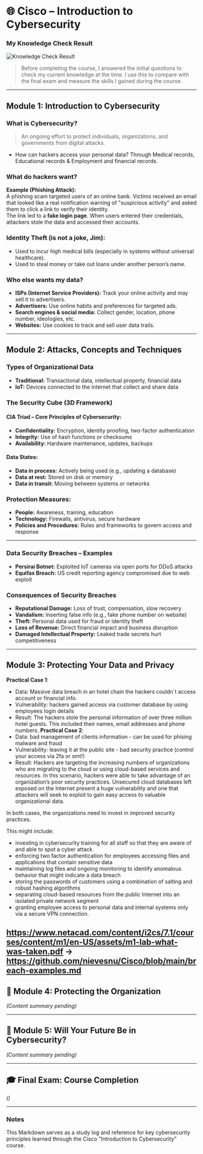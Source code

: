 # 🌐 Cisco – Introduction to Cybersecurity


### My Knowledge Check Result

![Knowledge Check Result](https://github.com/user-attachments/assets/d4020b8f-a44b-40fc-96aa-1ce05d126b0a)

> Before completing the course, I answered the initial questions to check my current knowledge at the time. I use this to compare with the final exam and measure the skills I gained during the course.

---

## Module 1: Introduction to Cybersecurity

### What is Cybersecurity?

> An ongoing effort to protect individuals, organizations, and governments from digital attacks.

- How can hackers access your personal data? Through Medical records, Educational records & Employment and financial records.

### What do hackers want?

**Example (Phishing Attack):**  
A phishing scam targeted users of an online bank. Victims received an email that looked like a real notification warning of "suspicious activity" and asked them to click a link to verify their identity.  
The link led to a **fake login page**. When users entered their credentials, attackers stole the data and accessed their accounts.

### Identity Theft (is not a joke, Jim):
- Used to incur high medical bills (especially in systems without universal healthcare).
- Used to steal money or take out loans under another person’s name.

### Who else wants my data?
- **ISPs (Internet Service Providers):** Track your online activity and may sell it to advertisers.
- **Advertisers:** Use online habits and preferences for targeted ads.
- **Search engines & social media:** Collect gender, location, phone number, ideologies, etc.
- **Websites:** Use cookies to track and sell user data trails.

---

## Module 2: Attacks, Concepts and Techniques

### Types of Organizational Data

- **Traditional:** Transactional data, intellectual property, financial data  
- **IoT:** Devices connected to the internet that collect and share data  

### The Security Cube (3D Framework)

#### CIA Triad – Core Principles of Cybersecurity:

- **Confidentiality:** Encryption, identity proofing, two-factor authentication  
- **Integrity:** Use of hash functions or checksums  
- **Availability:** Hardware maintenance, updates, backups  

#### Data States:

- **Data in process:** Actively being used (e.g., updating a database)  
- **Data at rest:** Stored on disk or memory  
- **Data in transit:** Moving between systems or networks  

### Protection Measures:

- **People:** Awareness, training, education  
- **Technology:** Firewalls, antivirus, secure hardware  
- **Policies and Procedures:** Rules and frameworks to govern access and response  

---

### Data Security Breaches – Examples

- **Persirai Botnet:** Exploited IoT cameras via open ports for DDoS attacks  
- **Equifax Breach:** US credit reporting agency compromised due to web exploit  

### Consequences of Security Breaches

- **Reputational Damage:** Loss of trust, compensation, slow recovery  
- **Vandalism:** Inserting false info (e.g., fake phone number on website)  
- **Theft:** Personal data used for fraud or identity theft  
- **Loss of Revenue:** Direct financial impact and business disruption  
- **Damaged Intellectual Property:** Leaked trade secrets hurt competitiveness  

---

##  Module 3: Protecting Your Data and Privacy

**Practical Case 1**: 
- Data: Massive data breach in an hotel chain the hackers couldn´t access account or financial info.
- Vulnerability: hackers gained access via customer database by using employees login details
- Result: The hackers stole the personal information of over three million hotel guests. This included their names, email addresses and phone numbers.
**Practical Case 2**: 
- Data: bad management of clients information - can be used for phising malware and fraud
- Vulnerability: leaving it at the public site - bad security practice (control your access via 2fa or smt!)
- Result: Hackers are targeting the increasing numbers of organizations who are migrating to the cloud or using cloud-based services and resources. In this scenario, hackers were able to take advantage of an organization’s poor security practices. Unsecured cloud databases left exposed on the Internet present a huge vulnerability and one that attackers will seek to exploit to gain easy access to valuable organizational data.  

In both cases, the organizations need to invest in improved security practices.

This might include:

- investing in cybersecurity training for all staff so that they are aware of and able to spot a cyber attack
- enforcing two factor authentication for employees accessing files and applications that contain sensitive data
- maintaining log files and ongoing monitoring to identify anomalous behavior that might indicate a data breach
- storing the passwords of customers using a combination of salting and robust hashing algorithms
- separating cloud-based resources from the public Internet into an isolated private network segment
- granting employee access to personal data and internal systems only via a secure VPN connection.

https://www.netacad.com/content/i2cs/7.1/courses/content/m1/en-US/assets/m1-lab-what-was-taken.pdf
-> https://github.com/nievesnu/Cisco/blob/main/breach-examples.md
---

## 🏢 Module 4: Protecting the Organization

*(Content summary pending)*

---

## 🧭 Module 5: Will Your Future Be in Cybersecurity?

*(Content summary pending)*

---

## 🎓 Final Exam: Course Completion

*()*

---

### Notes

This Markdown serves as a study log and reference for key cybersecurity principles learned through the Cisco "Introduction to Cybersecurity" course.

